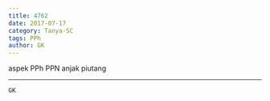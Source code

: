 ```yaml
---
title: 4762
date: 2017-07-17
category: Tanya-SC
tags: PPh
author: GK
---
```


aspek PPh PPN anjak piutang

---



`GK`
